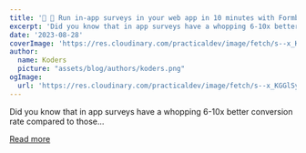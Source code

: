```yaml
---
title: '📃 👀 Run in-app surveys in your web app in 10 minutes with Formbricks 🤓❤️‍🔥'
excerpt: 'Did you know that in app surveys have a whopping 6-10x better conversion rate compared to those...'
date: '2023-08-28'
coverImage: 'https://res.cloudinary.com/practicaldev/image/fetch/s--x_KGGlSy--/c_imagga_scale,f_auto,fl_progressive,h_420,q_auto,w_1000/https://dev-to-uploads.s3.amazonaws.com/uploads/articles/bsy3amgiegpyj1rven2f.png'
author:
  name: Koders
  picture: "assets/blog/authors/koders.png"
ogImage:
  url: 'https://res.cloudinary.com/practicaldev/image/fetch/s--x_KGGlSy--/c_imagga_scale,f_auto,fl_progressive,h_420,q_auto,w_1000/https://dev-to-uploads.s3.amazonaws.com/uploads/articles/bsy3amgiegpyj1rven2f.png'
---
```


Did you know that in app surveys have a whopping 6-10x better conversion rate compared to those...

[Read more](https://dev.to/jobenjada/run-in-app-surveys-in-your-web-app-in-10-minutes-with-formbricks-37nl)
